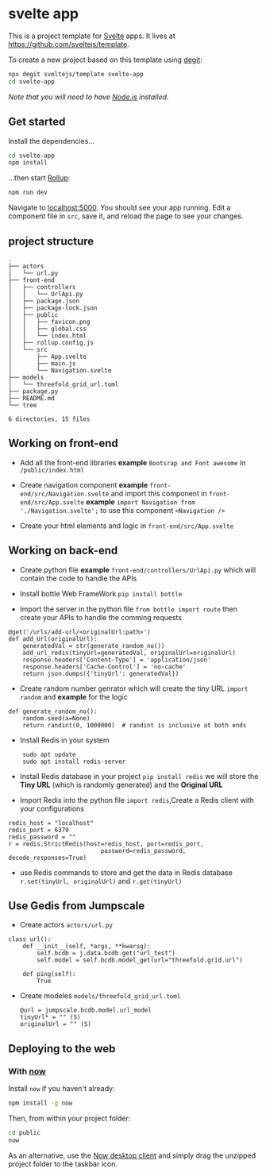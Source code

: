 

# svelte app

This is a project template for [Svelte](https://svelte.dev) apps. It lives at https://github.com/sveltejs/template.

To create a new project based on this template using [degit](https://github.com/Rich-Harris/degit):

```bash
npx degit sveltejs/template svelte-app
cd svelte-app
```

*Note that you will need to have [Node.js](https://nodejs.org) installed.*


## Get started

Install the dependencies...

```bash
cd svelte-app
npm install
```

...then start [Rollup](https://rollupjs.org):

```bash
npm run dev
```

Navigate to [localhost:5000](http://localhost:5000). You should see your app running. Edit a component file in `src`, save it, and reload the page to see your changes.

## project structure 
```
.
├── actors
│   └── url.py
├── front-end
│   ├── controllers
│   │   └── UrlApi.py
│   ├── package.json
│   ├── package-lock.json
│   ├── public
│   │   ├── favicon.png
│   │   ├── global.css
│   │   └── index.html
│   ├── rollup.config.js
│   └── src
│       ├── App.svelte
│       ├── main.js
│       └── Navigation.svelte
├── models
│   └── threefold_grid_url.toml
├── package.py
├── README.md
└── tree

6 directories, 15 files
```

## Working on front-end
* Add all the front-end libraries <b> example</b> ```Bootsrap and Font awesome``` in ```/public/index.html```

* Create navigation component <b>example</b> ```front-end/src/Navigation.svelte``` and import this component in ```front-end/src/App.svelte``` <b>example</b> ```import Navigation from './Navigation.svelte';```
to use this component ```<Navigation />```

* Create your html elements and logic in ```front-end/src/App.svelte```

## Working on back-end
* Create python file <b>example</b> ```front-end/controllers/UrlApi.py``` which will contain the code to handle the APIs

* Install bottle Web FrameWork ```pip install bottle```

* Import the server in the python file ```from bottle import route``` then create your APIs to handle the comming requests 
```
@get('/urls/add-url/<originalUrl:path>')
def add_Url(originalUrl):
    generatedVal = str(generate_random_no())
    add_url_redis(tinyUrl=generatedVal, originalUrl=originalUrl)
    response.headers['Content-Type'] = 'application/json'
    response.headers['Cache-Control'] = 'no-cache'
    return json.dumps({'tinyUrl': generatedVal})
```

* Create random number genrator which will create the tiny URL ```import random```  and <b>example</b> for the logic 
```
def generate_random_no():
    random.seed(a=None)
    return randint(0, 1000000)  # randint is inclusive at both ends
```

* Install Redis in your system 
``` 
    sudo apt update
    sudo apt install redis-server
```

* Install Redis database in your project ```pip install redis```
we will store the <b>Tiny URL</b> (which is randomly generated) and the <b>Original URL </b>

* Import Redis into the python file ```import redis```,Create a Redis client with your configurations 
```
redis_host = "localhost"
redis_port = 6379
redis_password = ""
r = redis.StrictRedis(host=redis_host, port=redis_port,
                          password=redis_password, decode_responses=True)
```
 * use Redis commands to store and get the data in Redis database ```r.set(tinyUrl, originalUrl)``` and ```r.get(tinyUrl)```

## Use Gedis from Jumpscale
* Create actors ```actors/url.py``` 
```
class url():
    def __init__(self, *args, **kwarsg):
        self.bcdb = j.data.bcdb.get("url_test")
        self.model = self.bcdb.model_get(url="threefold.grid.url")

    def ping(self):
        True
``` 
* Create modeles ```models/threefold_grid_url.toml```
    ```
    @url = jumpscale.bcdb.model.url_model
    tinyUrl* = "" (S)
    originalUrl = "" (S)
    ```


## Deploying to the web

### With [now](https://zeit.co/now)

Install `now` if you haven't already:

```bash
npm install -g now
```

Then, from within your project folder:

```bash
cd public
now
```

As an alternative, use the [Now desktop client](https://zeit.co/download) and simply drag the unzipped project folder to the taskbar icon.


